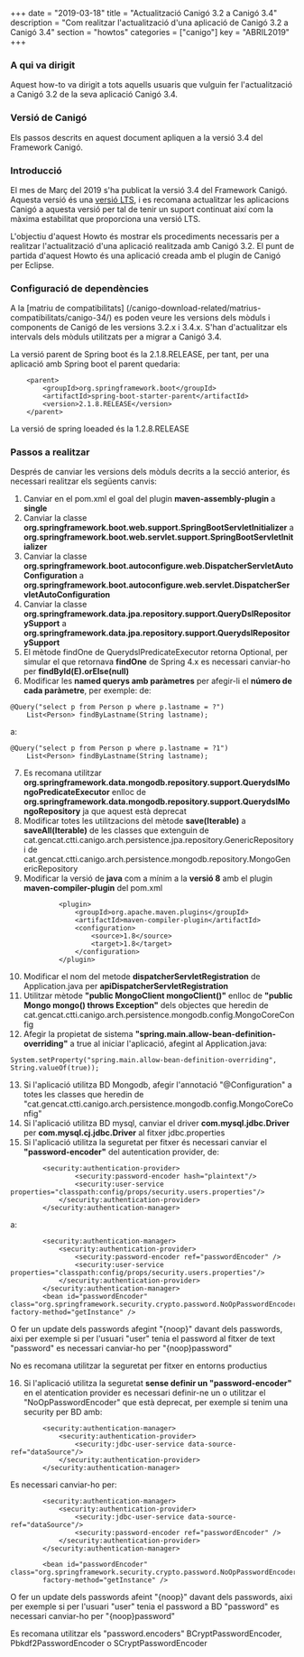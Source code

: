 +++
date        = "2019-03-18"
title       = "Actualització Canigó 3.2 a Canigó 3.4"
description = "Com realitzar l'actualització d'una aplicació de Canigó 3.2 a Canigó 3.4"
section     = "howtos"
categories  = ["canigo"]
key         = "ABRIL2019"
+++

### A qui va dirigit

Aquest how-to va dirigit a tots aquells usuaris que vulguin fer l'actualització a Canigó 3.2 de la seva aplicació Canigó 3.4.

### Versió de Canigó

Els passos descrits en aquest document apliquen a la versió 3.4 del Framework Canigó.

### Introducció

El mes de Març del 2019 s'ha publicat la versió 3.4 del Framework Canigó. Aquesta versió és una [versió LTS](/canigo/roadmap), i es recomana actualitzar les aplicacions Canigó a aquesta versió per tal de tenir un suport continuat així com la màxima estabilitat que proporciona una versió LTS.

L'objectiu d'aquest Howto és mostrar els procediments necessaris per a realitzar l'actualització d'una aplicació realitzada amb Canigó 3.2. El punt de partida d'aquest Howto és una aplicació creada amb el plugin de Canigó per Eclipse.

### Configuració de dependències

A la [matriu de compatibilitats] (/canigo-download-related/matrius-compatibilitats/canigo-34/) es poden veure les versions dels mòduls i components de Canigó de les versions 3.2.x i 3.4.x. S'han d'actualitzar els intervals dels mòduls utilitzats per a migrar a Canigó 3.4.

La versió parent de Spring boot és la 2.1.8.RELEASE, per tant, per una aplicació amb Spring boot el parent quedaria:

```	
	<parent>
		<groupId>org.springframework.boot</groupId>
		<artifactId>spring-boot-starter-parent</artifactId>
		<version>2.1.8.RELEASE</version>
	</parent>
```

La versió de spring loeaded és la 1.2.8.RELEASE

### Passos a realitzar 

Després de canviar les versions dels mòduls decrits a la secció anterior, és necessari realitzar els següents canvis:

1. Canviar en el pom.xml el goal del plugin **maven-assembly-plugin** a **single**
2. Canviar la classe **org.springframework.boot.web.support.SpringBootServletInitializer** a **org.springframework.boot.web.servlet.support.SpringBootServletInitializer**
3. Canviar la classe **org.springframework.boot.autoconfigure.web.DispatcherServletAutoConfiguration** a **org.springframework.boot.autoconfigure.web.servlet.DispatcherServletAutoConfiguration**
4. Canviar la classe **org.springframework.data.jpa.repository.support.QueryDslRepositorySupport** a **org.springframework.data.jpa.repository.support.QuerydslRepositorySupport**
5. El mètode findOne de QuerydslPredicateExecutor retorna Optional, per simular el que retornava **findOne** de Spring 4.x es necessari canviar-ho per **findById(E).orElse(null)**
6. Modificar les **named querys amb paràmetres** per afegir-li el **número de cada paràmetre**, per exemple:
de:
```
@Query("select p from Person p where p.lastname = ?")
	List<Person> findByLastname(String lastname);
```	
a:
```
@Query("select p from Person p where p.lastname = ?1")
	List<Person> findByLastname(String lastname);
```
7. Es recomana utilitzar **org.springframework.data.mongodb.repository.support.QuerydslMongoPredicateExecutor** enlloc de **org.springframework.data.mongodb.repository.support.QuerydslMongoRepository** ja que aquest està deprecat
8. Modificar totes les utilitzacions del mètode **save(Iterable)** a **saveAll(Iterable)** de les classes que extenguin de cat.gencat.ctti.canigo.arch.persistence.jpa.repository.GenericRepository i de cat.gencat.ctti.canigo.arch.persistence.mongodb.repository.MongoGenericRepository
9. Modificar la versió de **java** com a mínim a la **versió 8** amb el plugin **maven-compiler-plugin** del pom.xml
```
			<plugin>
				<groupId>org.apache.maven.plugins</groupId>
				<artifactId>maven-compiler-plugin</artifactId>
				<configuration>
					<source>1.8</source>
					<target>1.8</target>
				</configuration>
			</plugin>
```
10. Modificar el nom del metode **dispatcherServletRegistration** de Application.java per **apiDispatcherServletRegistration**
11. Utilitzar mètode **"public MongoClient mongoClient()"** enlloc de **"public Mongo mongo() throws Exception"** dels objectes que heredin de cat.gencat.ctti.canigo.arch.persistence.mongodb.config.MongoCoreConfig
12. Afegir la propietat de sistema **"spring.main.allow-bean-definition-overriding"** a true al iniciar l'aplicació, afegint al Application.java:
```
System.setProperty("spring.main.allow-bean-definition-overriding", String.valueOf(true));
```
13. Si l'aplicació utilitza BD Mongodb, afegir l'annotació "@Configuration" a totes les classes que heredin de "cat.gencat.ctti.canigo.arch.persistence.mongodb.config.MongoCoreConfig"
14. Si l'aplicació utilitza BD mysql, canviar el driver **com.mysql.jdbc.Driver** per **com.mysql.cj.jdbc.Driver** al fitxer jdbc.properties
15. Si l'aplicació utilitza la seguretat per fitxer és necessari canviar el **"password-encoder"** del autentication provider, de:
```
		<security:authentication-provider>
 				<security:password-encoder hash="plaintext"/>
				<security:user-service properties="classpath:config/props/security.users.properties"/>
			</security:authentication-provider>
		</security:authentication-manager>
```
a:
```
		<security:authentication-manager>
			<security:authentication-provider>
				<security:password-encoder ref="passwordEncoder" />
				<security:user-service properties="classpath:config/props/security.users.properties"/>
			</security:authentication-provider>
		</security:authentication-manager>
		<bean id="passwordEncoder" class="org.springframework.security.crypto.password.NoOpPasswordEncoder"	factory-method="getInstance" />
```
O fer un update dels passwords afegint "{noop}" davant dels passwords, aixi per exemple si per l'usuari "user" tenia el password al fitxer de text "password" es necessari canviar-ho per "{noop}password"

No es recomana utilitzar la seguretat per fitxer en entorns productius

16. Si l'aplicació utilitza la seguretat **sense definir un "password-encoder"** en el atentication provider es necessari definir-ne un o utilitzar el "NoOpPasswordEncoder" que està deprecat, per exemple si tenim una security per BD amb:
```
		<security:authentication-manager>
			<security:authentication-provider>
				<security:jdbc-user-service data-source-ref="dataSource"/>
			</security:authentication-provider>
		</security:authentication-manager>
```
Es necessari canviar-ho per:
```
		<security:authentication-manager>
			<security:authentication-provider>
				<security:jdbc-user-service data-source-ref="dataSource"/>
				<security:password-encoder ref="passwordEncoder" />
			</security:authentication-provider>
		</security:authentication-manager>
		
		<bean id="passwordEncoder" class="org.springframework.security.crypto.password.NoOpPasswordEncoder"
		factory-method="getInstance" />
```
		
O fer un update dels passwords afeint "{noop}" davant dels passwords, aixi per exemple si per l'usuari "user" tenia el password a BD "password" es necessari canviar-ho per "{noop}password"

Es recomana utilitzar els "password.encoders" BCryptPasswordEncoder, Pbkdf2PasswordEncoder o SCryptPasswordEncoder
